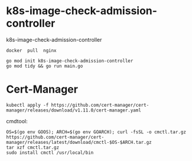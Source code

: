 # k8s-image-check-admission-controller
k8s-image-check-admission-controller


```shell
docker  pull  nginx
```


```shell
go mod init k8s-image-check-admission-controller
go mod tidy && go run main.go
```



# Cert-Manager
```shell
kubectl apply -f https://github.com/cert-manager/cert-manager/releases/download/v1.11.0/cert-manager.yaml

```

cmdtool:
```shell
OS=$(go env GOOS); ARCH=$(go env GOARCH); curl -fsSL -o cmctl.tar.gz https://github.com/cert-manager/cert-manager/releases/latest/download/cmctl-$OS-$ARCH.tar.gz
tar xzf cmctl.tar.gz
sudo install cmctl /usr/local/bin
```

